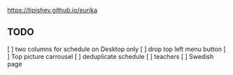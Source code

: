 https://tipishev.github.io/eurika

## TODO

[ ] two columns for schedule on Desktop only
[ ] drop top left menu button
[ ] Top picture carrousel
[ ] deduplicate schedule
[ ] teachers
[ ] Swedish page
